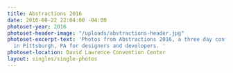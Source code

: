 ```yaml
---
title: Abstractions 2016
date: 2016-08-22 22:04:00 -04:00
photoset-year: 2016
photoset-header-image: "/uploads/abstractions-header.jpg"
photoset-excerpt-text: 'Photos from Abstractions 2016, a three day conference held
  in Pittsburgh, PA for designers and developers. '
photoset-location: David Lawrence Convention Center
layout: singles/single-photos
---
```


